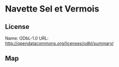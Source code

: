 # Navette Sel et Vermois
    
## License

Name: ODbL-1.0
URL: http://opendatacommons.org/licenses/odbl/summary/

## Map

<WorldMap topic="Navette_Sel_et_Vermois/vehicle_positions/#" />
